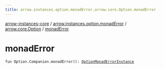 ```yaml
---
title: arrow.instances.option.monadError.arrow.core.Option.monadError - arrow-instances-core
---
```


[arrow-instances-core](../../index.html) / [arrow.instances.option.monadError](../index.html) / [arrow.core.Option](index.html) / [monadError](./monad-error.html)

# monadError

`fun Option.Companion.monadError(): `[`OptionMonadErrorInstance`](../../arrow.instances/-option-monad-error-instance/index.html)